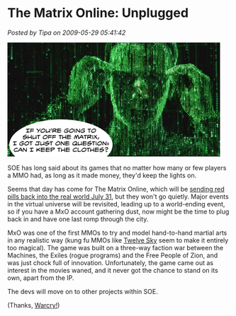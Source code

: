 # The Matrix Online: Unplugged

*Posted by Tipa on 2009-05-29 05:41:42*

![I only need these glasses to drive.](../uploads/2009/05/mxo.jpg "I only need these glasses to drive.")

SOE has long said about its games that no matter how many or few players a MMO had, as long as it made money, they'd keep the lights on.

Seems that day has come for The Matrix Online, which will be [sending red pills back into the real world July 31](http://forums.station.sony.com/mxo/posts/list.m?topic_id=36300028715), but they won't go quietly. Major events in the virtual universe will be revisited, leading up to a world-ending event, so if you have a MxO account gathering dust, now might be the time to plug back in and have one last romp through the city.

MxO was one of the first MMOs to try and model hand-to-hand martial arts in any realistic way (kung fu MMOs like [Twelve Sky](http://12-sky.aeriagames.com/) seem to make it entirely too magical). The game was built on a three-way faction war between the Machines, the Exiles (rogue programs) and the Free People of Zion, and was just chock full of innovation. Unfortunately, the game came out as interest in the movies waned, and it never got the chance to stand on its own, apart from the IP.

The devs will move on to other projects within SOE.

(Thanks, [Warcry!](http://www.warcry.com/news/view/92021-Matrix-Online-To-Shut-Down-End-of-July))

